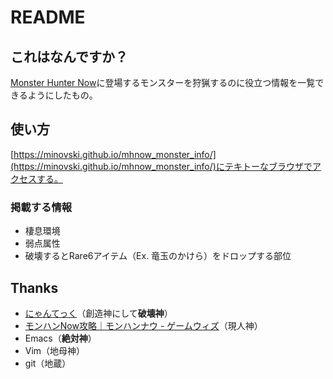 # README

## これはなんですか？

[Monster Hunter Now](https://monsterhunternow.com/ja)に登場するモンスターを狩猟するのに役立つ情報を一覧できるようにしたもの。

## 使い方

[https://minovski.github.io/mhnow_monster_info/](https://minovski.github.io/mhnow_monster_info/)にテキトーなブラウザでアクセスする。

### 掲載する情報

* 棲息環境
* 弱点属性
* 破壊するとRare6アイテム（Ex. 竜玉のかけら）をドロップする部位

## Thanks

* [にゃんてっく](https://nianticlabs.com/)（創造神にして**破壊神**）
* [モンハンNow攻略｜モンハンナウ - ゲームウィズ](https://gamewith.jp/monsterhunternow/)（現人神）
* Emacs（**絶対神**）
* Vim（地母神）
* git（地蔵）
